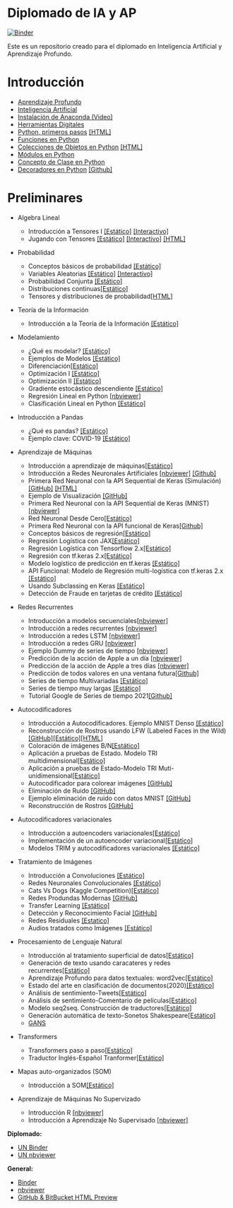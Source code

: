 # Diplomado de IA y AP

[![Binder](https://mybinder.org/badge_logo.svg)](https://mybinder.org/v2/gh/AprendizajeProfundo/Diplomado/master?urlpath=lab)

Este es un repositorio creado para el diplomado en Inteligencia Artificial y Aprendizaje Profundo.

# Introducción

- [Aprendizaje Profundo](https://nbviewer.jupyter.org/github/AprendizajeProfundo/Diplomado/blob/master/Temas/Módulo%200-%20Sesión%20inaugural/Cuadernos/SesionInaguralAP.ipynb)
- [Inteligencia Artificial](https://htmlpreview.github.io/?https://github.com/AprendizajeProfundo/Diplomado/blob/master/Temas/Módulo%200-%20Sesión%20inaugural/HTML/SesionInauguralIA.html)
- [Instalación de Anaconda (Video)](https://www.youtube.com/watch?v=yKG-bzLZxyI&t)
- [Herramientas Digitales](https://nbviewer.jupyter.org/github/AprendizajeProfundo/Diplomado/blob/master/Temas/Módulo%202-%20Introducción%20a%20la%20programación/2.%20Desarrollo%20en%20la%20nube/Cuadernos/Herramientas_Digitales.ipynb#Contenido)
- [Python, primeros pasos](https://nbviewer.jupyter.org/github/AprendizajeProfundo/Diplomado/blob/master/Temas/Módulo%202-%20Introducción%20a%20la%20programación/3.%20Programación%20en%20Python/Cuadernos/Intro_Python.ipynb)
[[HTML]](https://htmlpreview.github.io/?https://github.com/AprendizajeProfundo/Diplomado/blob/master/Temas/M%C3%B3dulo%202-%20Introducci%C3%B3n%20a%20la%20programaci%C3%B3n/3.%20Programaci%C3%B3n%20en%20Python/HTML/Intro_Python.html)
- [Funciones en Python](https://nbviewer.jupyter.org/github/AprendizajeProfundo/Diplomado/blob/master/Temas/M%C3%B3dulo%202-%20Introducci%C3%B3n%20a%20la%20programaci%C3%B3n/3.%20Programaci%C3%B3n%20en%20Python/Cuadernos/Funciones.ipynb)
- [Colecciones de Objetos en Python](https://nbviewer.jupyter.org/github/AprendizajeProfundo/Diplomado/blob/master/Temas/M%C3%B3dulo%202-%20Introducci%C3%B3n%20a%20la%20programaci%C3%B3n/3.%20Programaci%C3%B3n%20en%20Python/Cuadernos/Colecciones.ipynb)
[[HTML]](https://htmlpreview.github.io/?https://github.com/AprendizajeProfundo/Diplomado/blob/master/Temas/M%C3%B3dulo%202-%20Introducci%C3%B3n%20a%20la%20programaci%C3%B3n/3.%20Programaci%C3%B3n%20en%20Python/Cuadernos/Colecciones.html)
- [Módulos en Python](https://nbviewer.jupyter.org/github/AprendizajeProfundo/Diplomado/blob/master/Temas/M%C3%B3dulo%202-%20Introducci%C3%B3n%20a%20la%20programaci%C3%B3n/3.%20Programaci%C3%B3n%20en%20Python/Cuadernos/Paquetes.ipynb)
- [Concepto de Clase en Python](https://nbviewer.jupyter.org/github/AprendizajeProfundo/Diplomado/blob/master/Temas/Módulo%202-%20Introducción%20a%20la%20programación/3.%20Programación%20en%20Python/Cuadernos/Intro_Clases_Python.ipynb)
- [Decoradores en Python](https://nbviewer.jupyter.org/github/AprendizajeProfundo/Diplomado/blob/master/Temas/M%C3%B3dulo%202-%20Introducci%C3%B3n%20a%20la%20programaci%C3%B3n/3.%20Programaci%C3%B3n%20en%20Python/Cuadernos/Decorators.ipynb)
[[Github]](https://github.com/AprendizajeProfundo/Diplomado/blob/master/Temas/M%C3%B3dulo%202-%20Introducci%C3%B3n%20a%20la%20programaci%C3%B3n/3.%20Programaci%C3%B3n%20en%20Python/Cuadernos/Decorators.ipynb)

# Preliminares

- Algebra Lineal
  - Introducción a Tensores I [[Estático]](https://nbviewer.jupyter.org/github/AprendizajeProfundo/Diplomado/blob/master/Temas/Módulo%201-%20Matemáticas%20y%20Estadística/1.%20Matemáticas/Cuadernos/Intro_Tensores_I.ipynb)
  [[Interactivo]](https://mybinder.org/v2/gh/AprendizajeProfundo/Diplomado/a188d45232dda49cdcd8e187a6b70de06a280cee?urlpath=lab%2Ftree%2FTemas%2FFundamentos%2FCuadernos%2Ften_Intro_Tensores.ipynb)
  - Jugando con Tensores [[Estático]](https://nbviewer.jupyter.org/github/AprendizajeProfundo/Diplomado/blob/master/Temas/M%C3%B3dulo%201-%20Matem%C3%A1ticas%20y%20Estad%C3%ADstica/1.%20Matem%C3%A1ticas/Cuadernos/Intro_Tensores_II.ipynb)
  [[Interactivo]](https://mybinder.org/v2/gh/AprendizajeProfundo/Diplomado/a188d45232dda49cdcd8e187a6b70de06a280cee?urlpath=lab%2Ftree%2FTemas%2FFundamentos%2FCuadernos%2Ften_Jugando_Tensores_II.ipynb) [[HTML]](https://htmlpreview.github.io/?https://github.com/AprendizajeProfundo/Diplomado/blob/master/Temas/M%C3%B3dulo%201-%20Matem%C3%A1ticas%20y%20Estad%C3%ADstica/1.%20Matem%C3%A1ticas/Cuadernos/Intro_Tensores_II.html)
  
- Probabilidad
  - Conceptos básicos de probabilidad [[Estático]](https://nbviewer.jupyter.org/github/AprendizajeProfundo/Diplomado/blob/master/Temas/Módulo%201-%20Matemáticas%20y%20Estadística/2.%20Estadísica%2C%20Teoría%20de%20la%20Decisión%20y%20Teoría%20de%20la%20información/Cuadernos/Prob_Conceptos_Basicos.ipynb)
  - Variables Aleatorias [[Estático]](https://nbviewer.jupyter.org/github/AprendizajeProfundo/Diplomado/blob/master/Temas/M%C3%B3dulo%201-%20Matem%C3%A1ticas%20y%20Estad%C3%ADstica/2.%20Estad%C3%ADsica%2C%20Teor%C3%ADa%20de%20la%20Decisi%C3%B3n%20y%20Teor%C3%ADa%20de%20la%20informaci%C3%B3n/Cuadernos/Prob_Variables_Aleatorias.ipynb)
  [[Interactivo]](https://mybinder.org/v2/gh/AprendizajeProfundo/Diplomado/a188d45232dda49cdcd8e187a6b70de06a280cee?urlpath=lab%2Ftree%2FTemas%2FFundamentos%2FCuadernos%2FProb_Variables_Aleatorias.ipynb)
  - Probabilidad Conjunta [[Estático]](https://nbviewer.jupyter.org/github/AprendizajeProfundo/Diplomado/blob/master/Temas/Módulo%201-%20Matemáticas%20y%20Estadística/2.%20Estadísica%2C%20Teoría%20de%20la%20Decisión%20y%20Teoría%20de%20la%20información/Cuadernos/Prob_Var_Prob_conjunta.ipynb)
  - Distribuciones continuas[[Estático]](https://nbviewer.jupyter.org/github/AprendizajeProfundo/Diplomado/blob/master/Temas/M%C3%B3dulo%201-%20Matem%C3%A1ticas%20y%20Estad%C3%ADstica/2.%20Estad%C3%ADsica%2C%20Teor%C3%ADa%20de%20la%20Decisi%C3%B3n%20y%20Teor%C3%ADa%20de%20la%20informaci%C3%B3n/Cuadernos/Prob_Distribuciones_continuas.ipynb)
  - Tensores y distribuciones de probabilidad[[HTML]](https://htmlpreview.github.io/?https://github.com/AprendizajeProfundo/Diplomado/blob/master/Temas/M%C3%B3dulo%201-%20Matem%C3%A1ticas%20y%20Estad%C3%ADstica/2.%20Estad%C3%ADsica%2C%20Teor%C3%ADa%20de%20la%20Decisi%C3%B3n%20y%20Teor%C3%ADa%20de%20la%20informaci%C3%B3n/Cuadernos/Tensor_Distribucion_Prob.html)

- Teoría de la Información
  - Introducción a la Teoría de la Información [[Estático]](https://nbviewer.jupyter.org/github/AprendizajeProfundo/Diplomado/blob/master/Temas/M%C3%B3dulo%201-%20Matem%C3%A1ticas%20y%20Estad%C3%ADstica/2.%20Estad%C3%ADsica%2C%20Teor%C3%ADa%20de%20la%20Decisi%C3%B3n%20y%20Teor%C3%ADa%20de%20la%20informaci%C3%B3n/Cuadernos/ti_Teoria_Informacion.ipynb)  

 - Modelamiento
   - ¿Qué es modelar? [[Estático]](https://nbviewer.jupyter.org/github/AprendizajeProfundo/Diplomado/blob/master/Temas/M%C3%B3dulo%201-%20Matem%C3%A1ticas%20y%20Estad%C3%ADstica/1.%20Matem%C3%A1ticas/Cuadernos/mod_Modelamiento.ipynb)
   - Ejemplos de Modelos [[Estático]](https://nbviewer.jupyter.org/github/AprendizajeProfundo/Diplomado/blob/master/Temas/M%C3%B3dulo%201-%20Matem%C3%A1ticas%20y%20Estad%C3%ADstica/1.%20Matem%C3%A1ticas/Cuadernos/mod_Ejemplo_Modelamiento.ipynb)
   - Diferenciación[[Estático]](https://nbviewer.jupyter.org/github/AprendizajeProfundo/Diplomado/blob/master/Temas/Módulo%201-%20Matemáticas%20y%20Estadística/1.%20Matemáticas/Cuadernos/cal_derivadas.ipynb)
   - Optimización I [[Estático]](https://nbviewer.jupyter.org/github/AprendizajeProfundo/Diplomado/blob/master/Temas/Módulo%201-%20Matemáticas%20y%20Estadística/1.%20Matemáticas/Cuadernos/Optimization_1.ipynb)
   - Optimización II [[Estático]](https://nbviewer.jupyter.org/github/AprendizajeProfundo/Diplomado/blob/master/Temas/Módulo%201-%20Matemáticas%20y%20Estadística/1.%20Matemáticas/Cuadernos/Optimization_2.ipynb)
   - Gradiente estocástico descendiente [[Estático]](https://nbviewer.jupyter.org/github/AprendizajeProfundo/Diplomado/blob/master/Temas/Módulo%203-%20Introducción%20al%20aprendizaje%20de%20máquinas/1.%20Introducción%20a%20IA/Cuadernos/am-sdg.ipynb)
   - Regresión Lineal en Python [[nbviewer]](https://nbviewer.jupyter.org/github/AprendizajeProfundo/Diplomado/blob/master/Temas/M%C3%B3dulo%201-%20Matem%C3%A1ticas%20y%20Estad%C3%ADstica/2.%20Estad%C3%ADsica%2C%20Teor%C3%ADa%20de%20la%20Decisi%C3%B3n%20y%20Teor%C3%ADa%20de%20la%20informaci%C3%B3n/Cuadernos/Regresi%C3%B3n-Lineal-Pyton.ipynb)
   - Clasificación Lineal en Python [[Estático]](https://nbviewer.jupyter.org/github/AprendizajeProfundo/Diplomado/blob/master/Temas/M%C3%B3dulo%203-%20Introducci%C3%B3n%20al%20aprendizaje%20de%20m%C3%A1quinas/1.%20Introducci%C3%B3n%20a%20IA/Cuadernos/Clasificacion_Lineal.ipynb)
 - Introducción a Pandas
   - ¿Qué es pandas? [[Estático]](https://nbviewer.jupyter.org/github/AprendizajeProfundo/Diplomado/blob/master/Temas/M%C3%B3dulo%202-%20Introducci%C3%B3n%20a%20la%20programaci%C3%B3n/3.%20Programaci%C3%B3n%20en%20Python/Cuadernos/pandas_Intro.ipynb)
   - Ejemplo clave: COVID-19 [[Estático]](https://github.com/AprendizajeProfundo/Diplomado/blob/master/Temas/Módulo%202-%20Introducción%20a%20la%20programación/3.%20Programación%20en%20Python/Cuadernos/pandas_COVID_Limpie_Base_Nacional.ipynb)
   
- Aprendizaje de Máquinas
   - Introducción a aprendizaje de máquinas[[Estático]](https://nbviewer.jupyter.org/github/AprendizajeProfundo/Diplomado/blob/master/Temas/Módulo%203-%20Introducción%20al%20aprendizaje%20de%20máquinas/1.%20Introducción%20a%20IA/Cuadernos/am_intro_aprendizaje_maquinas.ipynb)
   - Introducción a Redes Neuronales Artificiales [[nbviewer]](https://nbviewer.jupyter.org/github/AprendizajeProfundo/Diplomado/blob/master/Temas/Módulo%204-%20Introducción%20a%20las%20redes%20neuronales/Cuadernos/am_Intro_RNA.ipynb) [[Github]](https://github.com/AprendizajeProfundo/Diplomado/blob/master/Temas/M%C3%B3dulo%204-%20Introducci%C3%B3n%20a%20las%20redes%20neuronales/Cuadernos/am_Intro_RNA.ipynb)
   - Primera Red Neuronal con la API Sequential de Keras (Simulación) [[GitHub]](https://github.com/AprendizajeProfundo/Diplomado/blob/master/Temas/M%C3%B3dulo%204-%20Introducci%C3%B3n%20a%20las%20redes%20neuronales/Cuadernos/Hello_World_ML.ipynb) [[HTML]](https://htmlpreview.github.io/?https://github.com/AprendizajeProfundo/Diplomado/blob/master/Temas/M%C3%B3dulo%204-%20Introducci%C3%B3n%20a%20las%20redes%20neuronales/Cuadernos/Hello_World_ML.html)
   - Ejemplo de Visualización [[GitHub]](https://github.com/AprendizajeProfundo/Diplomado/blob/master/Temas/M%C3%B3dulo%204-%20Introducci%C3%B3n%20a%20las%20redes%20neuronales/Cuadernos/NN_Animation.ipynb)
   - Primera Red Neuronal con la API Sequential de Keras (MNIST)[[nbviewer]](https://nbviewer.jupyter.org/github/AprendizajeProfundo/Diplomado/blob/master/Temas/M%C3%B3dulo%204-%20Introducci%C3%B3n%20a%20las%20redes%20neuronales/Cuadernos/Intro_Keras_Sequential.ipynb)
   - Red Neuronal Desde Cero[[Estático]](https://github.com/AprendizajeProfundo/Diplomado/blob/master/Temas/Módulo%204-%20Introducción%20a%20las%20redes%20neuronales/Cuadernos/am_Red_De_Cero.ipynb)
  - Primera Red Neuronal con la API funcional de Keras[[Github]](https://github.com/AprendizajeProfundo/Diplomado/blob/master/Temas/M%C3%B3dulo%204-%20Introducci%C3%B3n%20a%20las%20redes%20neuronales/Cuadernos/Intro_Keras_Functional.ipynb)
  - Conceptos básicos de regresión[[Estático]](https://nbviewer.jupyter.org/github/AprendizajeProfundo/Diplomado/blob/master/Temas/Módulo%201-%20Matemáticas%20y%20Estadística/2.%20Estadísica%2C%20Teoría%20de%20la%20Decisión%20y%20Teoría%20de%20la%20información/Cuadernos/am_intro_regresion.ipynb)
  - Regresión Logística con JAX[[Estático]](https://nbviewer.jupyter.org/github/AprendizajeProfundo/Diplomado/blob/master/Temas/Módulo%203-%20Introducción%20al%20aprendizaje%20de%20máquinas/1.%20Introducción%20a%20IA/Cuadernos/am_Regresion_logistica_JAX.ipynb)
  - Regresión Logística con Tensorflow 2.x[[Estático]](https://nbviewer.jupyter.org/github/AprendizajeProfundo/Diplomado/blob/master/Temas/Módulo%203-%20Introducción%20al%20aprendizaje%20de%20máquinas/1.%20Introducción%20a%20IA/Cuadernos/am_Regresion_Logistica_Tensorflow.ipynb)
  - Regresión con tf.keras 2.x[[Estático]](https://nbviewer.jupyter.org/github/AprendizajeProfundo/Diplomado/blob/master/Temas/Módulo%203-%20Introducción%20al%20aprendizaje%20de%20máquinas/1.%20Introducción%20a%20IA/Cuadernos/am_regresion_Keras.ipynb)
  - Modelo logístico de predicción en tf.keras [[Estático]](https://nbviewer.jupyter.org/github/AprendizajeProfundo/Diplomado/blob/master/Temas/Módulo%203-%20Introducción%20al%20aprendizaje%20de%20máquinas/1.%20Introducción%20a%20IA/Cuadernos/am-logistico-keras-cancer.ipynb)
  - API Funcional: Modelo de Regresión multi-logística con tf.keras 2.x [[Estático]](https://nbviewer.jupyter.org/github/AprendizajeProfundo/Diplomado/blob/master/Temas/Módulo%203-%20Introducción%20al%20aprendizaje%20de%20máquinas/1.%20Introducción%20a%20IA/Cuadernos/am-softmax-keras-iris.ipynb)
  - Usando Subclassing en Keras [[Estático]](https://nbviewer.jupyter.org/github/AprendizajeProfundo/Diplomado/blob/master/Temas/Módulo%203-%20Introducción%20al%20aprendizaje%20de%20máquinas/1.%20Introducción%20a%20IA/Cuadernos/am-subclassing-iris.ipynb)
  - Detección de Fraude en tarjetas de crédito [[Estático]](https://nbviewer.jupyter.org/github/AprendizajeProfundo/Diplomado/blob/master/Temas/Módulo%203-%20Introducción%20al%20aprendizaje%20de%20máquinas/1.%20Introducción%20a%20IA/Cuadernos/am-fraudes_datos_desbalanceados.ipynb)

- Redes Recurrentes
  - Introducción a modelos secuenciales[[nbviewer]](https://nbviewer.jupyter.org/github/AprendizajeProfundo/Diplomado/blob/master/Temas/M%C3%B3dulo%205-%20Redes%20recurrentes/Cuadernos/rnr_Modelos_secuenciales.ipynb)
  - Introducción a redes recurrentes [[nbviewer]](https://nbviewer.jupyter.org/github/AprendizajeProfundo/Diplomado/blob/master/Temas/M%C3%B3dulo%205-%20Redes%20recurrentes/Cuadernos/rnn_Intro_Redes_Recurrentes.ipynb)
  - Introducción a redes LSTM [[nbviewer]](https://nbviewer.jupyter.org/github/AprendizajeProfundo/Diplomado/blob/master/Temas/M%C3%B3dulo%205-%20Redes%20recurrentes/Cuadernos/rnr_LSTM_Intro.ipynb)
  - Introducción a redes GRU [[nbviewer]](https://nbviewer.jupyter.org/github/AprendizajeProfundo/Diplomado/blob/master/Temas/M%C3%B3dulo%205-%20Redes%20recurrentes/Cuadernos/rnr_GRU_Intro.ipynb)
  - Ejemplo Dummy de series de tiempo [[nbviewer]](https://nbviewer.jupyter.org/github/AprendizajeProfundo/Diplomado/blob/master/Temas/M%C3%B3dulo%205-%20Redes%20recurrentes/Cuadernos/rnr_Times_series_Intro-lstm.ipynb)
  - Predicción de la acción de Apple a un día [[nbviewer]](https://nbviewer.jupyter.org/github/AprendizajeProfundo/Diplomado/blob/master/Temas/M%C3%B3dulo%205-%20Redes%20recurrentes/Cuadernos/rnr_accion_Apple_Prediccion_un_dia-dropout.ipynb)
  - Predicción de la acción de Apple a tres días [[nbviewer]](https://nbviewer.jupyter.org/github/AprendizajeProfundo/Diplomado/blob/master/Temas/M%C3%B3dulo%205-%20Redes%20recurrentes/Cuadernos/rnr_accion_Apple_Prediccion_tres_dias-dropout-.ipynb)
  - Predicción de todos valores en una ventana futura[[Github]](https://github.com/AprendizajeProfundo/Diplomado/blob/master/Temas/M%C3%B3dulo%205-%20Redes%20recurrentes/Cuadernos/rnr_accion_Apple_Prediccion_tres_dias-multiple-.ipynb)
  - Series de tiempo  Multivariadas [[Estático]](https://nbviewer.jupyter.org/github/AprendizajeProfundo/Diplomado/blob/master/Temas/Módulo%205-%20Redes%20recurrentes/Cuadernos/rnrTimes_series_Multivariate.ipynb)
  - Series de tiempo  muy largas [[Estático]](https://nbviewer.jupyter.org/github/AprendizajeProfundo/Diplomado/blob/master/Temas/Módulo%205-%20Redes%20recurrentes/Cuadernos/rnr_Long_Time_series.ipynb)
  - Tutorial Google de Series de tiempo 2021[[Github]](https://github.com/AprendizajeProfundo/Diplomado/blob/master/Temas/M%C3%B3dulo%205-%20Redes%20recurrentes/Cuadernos/rnr_google_time_series.ipynb)

- Autocodificadores
  - Introducción a Autocodificadores. Ejemplo MNIST Denso [[Estático]](https://nbviewer.jupyter.org/github/AprendizajeProfundo/Diplomado/blob/master/Temas/Módulo%206-%20Autocodificadores/1.%20Autocodificadores%20generales/Cuadernos/ae_Example_Dense_mnist.ipynb)
  - Reconstrucción de Rostros usando LFW (Labeled Faces in the Wild) [[GitHub]](https://github.com/AprendizajeProfundo/Diplomado/blob/master/Temas/M%C3%B3dulo%206-%20Autocodificadores/1.%20Autocodificadores%20generales/Cuadernos/ae_Example_Dense_Face_Recover.ipynb)[[Estático]](https://nbviewer.jupyter.org/github/AprendizajeProfundo/Diplomado/blob/master/Temas/M%C3%B3dulo%206-%20Autocodificadores/1.%20Autocodificadores%20generales/Cuadernos/ae_Example_Dense_Face_Recover.ipynb)[[HTML]](https://htmlpreview.github.io/?https://github.com/AprendizajeProfundo/Diplomado/blob/master/Temas/M%C3%B3dulo%206-%20Autocodificadores/1.%20Autocodificadores%20generales/Cuadernos/ae_Example_Dense_Face_Recover.html)
  - Coloración de imágenes B/N[[Estático]](https://nbviewer.jupyter.org/github/AprendizajeProfundo/Diplomado/blob/master/Temas/Módulo%206-%20Autocodificadores/1.%20Autocodificadores%20generales/Cuadernos/ae_Autoencoder_Colorizing.ipynb)
  - Aplicación a pruebas de Estado. Modelo TRI multidimensional[[Estático]](https://nbviewer.jupyter.org/github/AprendizajeProfundo/Diplomado/blob/master/Temas/Módulo%206-%20Autocodificadores/1.%20Autocodificadores%20generales/Cuadernos/ae_Autoencoder_Exam.ipynb)  
  - Aplicación a pruebas de Estado-Modelo TRI Muti-unidimensional[[Estático]](https://nbviewer.jupyter.org/github/AprendizajeProfundo/Diplomado/blob/master/Temas/Módulo%206-%20Autocodificadores/1.%20Autocodificadores%20generales/Cuadernos/ae_Autoencoder_Exam-multi_uni.ipynb)
  - Autocodificador para colorear imágenes [[GitHub]](https://github.com/AprendizajeProfundo/Diplomado/blob/master/Temas/Módulo%206-%20Autocodificadores/1.%20Autocodificadores%20generales/Cuadernos/ae_Autoencoder_Colorizing.ipynb)
  - Eliminación de Ruido [[GitHub]](https://github.com/AprendizajeProfundo/Diplomado/blob/master/Temas/Módulo%206-%20Autocodificadores/1.%20Autocodificadores%20generales/Cuadernos/Noise_Elimination_Conv.ipynb)
  - Ejemplo eliminación de ruido con datos MNIST [[GitHub]](https://github.com/AprendizajeProfundo/Diplomado/blob/master/Temas/Módulo%206-%20Autocodificadores/1.%20Autocodificadores%20generales/Cuadernos/ae_Eliminacion_ruido_MNIST.ipynb)
  - Reconstrucción de Rostros [[GitHub]](https://github.com/AprendizajeProfundo/Diplomado/blob/master/Temas/Módulo%206-%20Autocodificadores/1.%20Autocodificadores%20generales/Cuadernos/ae_Example_Dense_Face_Recover.ipynb)


- Autocodificadores variacionales
  - Introducción a autoencoders variacionales[[Estático]](https://nbviewer.jupyter.org/github/AprendizajeProfundo/Diplomado/blob/master/Temas/Módulo%206-%20Autocodificadores/2.%20Autocodificadores%20variacionales/Cuadernos/VAE_Introduction.ipynb)
  - Implementación  de un autoencoder variacional[[Estático]](https://nbviewer.jupyter.org/github/AprendizajeProfundo/Diplomado/blob/master/Temas/Módulo%206-%20Autocodificadores/2.%20Autocodificadores%20variacionales/Cuadernos/VAE_Example_Dense_mnist.ipynb) 
  - Modelos TRIM y autocodificadores variacionales [[Estático]](https://nbviewer.jupyter.org/github/AprendizajeProfundo/Diplomado/blob/master/Temas/Módulo%206-%20Autocodificadores/2.%20Autocodificadores%20variacionales/Cuadernos/VAI_Introduction-TRI.ipynb)
  
- Tratamiento de Imágenes
  - Introducción a Convoluciones [[Estático]](https://nbviewer.jupyter.org/github/AprendizajeProfundo/Diplomado/blob/master/Temas/Módulo%207-%20Aprendizaje%20Profundo%20I/3.%20Tratamiendo%20de%20imágenes/Cuadernos/ti_convoluciones.ipynb)
  - Redes Neuronales Convolucionales [[Estático]](https://nbviewer.jupyter.org/github/AprendizajeProfundo/Diplomado/blob/master/Temas/Módulo%207-%20Aprendizaje%20Profundo%20I/3.%20Tratamiendo%20de%20imágenes/Cuadernos/ti_cnn.ipynb)
  - Cats Vs Dogs (Kaggle Competition)[[Estático]](https://nbviewer.jupyter.org/github/AprendizajeProfundo/Diplomado/blob/master/Temas/M%C3%B3dulo%207-%20Aprendizaje%20Profundo%20I/3.%20Tratamiendo%20de%20im%C3%A1genes/Cuadernos/ti_Cat_Dog_Kaggle.ipynb)
  - Redes Produndas Modernas [[GitHub]](https://github.com/AprendizajeProfundo/Diplomado/blob/master/Temas/M%C3%B3dulo%207-%20Aprendizaje%20Profundo%20I/2.%20Redes%20profundas/tl_redes_modernas.ipynb)
  - Transfer Learning [[Estático]](https://github.com/AprendizajeProfundo/Diplomado/blob/master/Temas/M%C3%B3dulo%207-%20Aprendizaje%20Profundo%20I/2.%20Redes%20profundas/tl_transfer_learning.ipynb)
  - Detección y Reconocimiento Facial [[GitHub]](https://github.com/AprendizajeProfundo/Diplomado/blob/master/Temas/M%C3%B3dulo%207-%20Aprendizaje%20Profundo%20I/2.%20Redes%20profundas/tl_deteccion_reconocimiento_facial.ipynb)
  - Redes Residuales [[Estatico]](https://nbviewer.jupyter.org/github/AprendizajeProfundo/Ciencia-de-Datos/blob/f871b4cc0b925431fd772026561ab6550652a3f5/Cuadernos/ResNet.ipynb)
  - Audios tratados como Imágenes [[Estático]](https://nbviewer.jupyter.org/github/AprendizajeProfundo/Diplomado/blob/master/Temas/Módulo%207-%20Aprendizaje%20Profundo%20I/3.%20Tratamiendo%20de%20imágenes/Cuadernos/ti_Audio.ipynb)

- Procesamiento de Lenguaje Natural
  - Introducción al tratamiento superficial de datos[[Estático]](https://nbviewer.jupyter.org/github/AprendizajeProfundo/Diplomado/blob/master/Temas/Módulo%208-%20Aprendizaje%20Profundo%20II/1.%20Procesamiento%20de%20Lenguaje%20natural/Cuadernos/nlp_Introduccion.ipynb)
  - Generación de texto usando caracateres y redes recurrentes[[Estático]](https://nbviewer.jupyter.org/github/AprendizajeProfundo/Diplomado/blob/master/Temas/Módulo%208-%20Aprendizaje%20Profundo%20II/1.%20Procesamiento%20de%20Lenguaje%20natural/Cuadernos/nlp_Char_generator_RNN.ipynb)
  - Aprendizaje Profundo para datos textuales: word2vec[[Estático]](https://nbviewer.jupyter.org/github/AprendizajeProfundo/Diplomado/blob/master/Temas/Módulo%208-%20Aprendizaje%20Profundo%20II/1.%20Procesamiento%20de%20Lenguaje%20natural/Cuadernos/nlp_word2vec.ipynb)
  - Estado del arte en clasificación de documentos(2020)[[Estático]](https://nbviewer.jupyter.org/github/AprendizajeProfundo/Diplomado/blob/master/Temas/Módulo%208-%20Aprendizaje%20Profundo%20II/1.%20Procesamiento%20de%20Lenguaje%20natural/Cuadernos/nlp_Clustering_docs.ipynb)
  - Análisis de sentimiento-Tweets[[Estático]](https://nbviewer.jupyter.org/github/AprendizajeProfundo/Diplomado/blob/master/Temas/Módulo%208-%20Aprendizaje%20Profundo%20II/1.%20Procesamiento%20de%20Lenguaje%20natural/Cuadernos/nlp_Sentiment%20Analysis.ipynb)
  - Análisis de sentimiento-Comentario de películas[[Estático]](https://nbviewer.jupyter.org/github/AprendizajeProfundo/Diplomado/blob/master/Temas/Módulo%208-%20Aprendizaje%20Profundo%20II/1.%20Procesamiento%20de%20Lenguaje%20natural/Cuadernos/nlp_IBDM_Reviews.ipynb)
  - Modelo seq2seq. Construcción de traductores[[Estático]](https://nbviewer.jupyter.org/github/AprendizajeProfundo/Diplomado/blob/master/Temas/Módulo%208-%20Aprendizaje%20Profundo%20II/1.%20Procesamiento%20de%20Lenguaje%20natural/Cuadernos/nlp_seq2seq_traductor.ipynb)
  - Generación automática de texto-Sonetos Shakespeare[[Estático]](https://nbviewer.jupyter.org/github/AprendizajeProfundo/Diplomado/blob/master/Temas/Módulo%208-%20Aprendizaje%20Profundo%20II/1.%20Procesamiento%20de%20Lenguaje%20natural/Cuadernos/nlp_Shakespeare.ipynb)
  - [GANS](https://nbviewer.jupyter.org/github/AprendizajeProfundo/Ciencia-de-Datos/blob/f871b4cc0b925431fd772026561ab6550652a3f5/Cuadernos/GAN.ipynb)
- Transformers
  - Transformers paso a paso[[Estático]](https://nbviewer.jupyter.org/github/AprendizajeProfundo/Diplomado/blob/master/Temas/Módulo%208-%20Aprendizaje%20Profundo%20II/2.%20Transformers/Cuadernos/trTransformers_paso_a_paso.ipynb)
  - Traductor Inglés-Español Tranformer[[Estático]](https://nbviewer.jupyter.org/github/AprendizajeProfundo/Diplomado/blob/master/Temas/Módulo%208-%20Aprendizaje%20Profundo%20II/2.%20Transformers/Cuadernos/tr_machine-translation-transformers.ipynb)

- Mapas auto-organizados (SOM)
  - Introducción a SOM[[Estático]](https://nbviewer.jupyter.org/github/AprendizajeProfundo/Diplomado/blob/master/Temas/Módulo%2011-%20Mapas%20Auto%20Organizados/Cuadernos/som_Introduccion.ipynb)

- Aprendizaje de Máquinas No Supervizado
   - Introducción R [[nbviewer]](https://nbviewer.jupyter.org/github/AprendizajeProfundo/Diplomado/blob/master/Temas/M%C3%B3dulo%2014-%20Aprendizaje%20no%20Supervisado/Cuadernos/BreveIntroduccion2R.ipynb
)
   - Introducción a Aprendizaje No Supervisado [[nbviewer]](https://nbviewer.jupyter.org/github/AprendizajeProfundo/Diplomado/blob/master/Temas/M%C3%B3dulo%2014-%20Aprendizaje%20no%20Supervisado/Cuadernos/AprendizajeNoSupervisado.ipynb)


**Diplomado:**

* [UN Binder](https://mybinder.org/v2/gh/AprendizajeProfundo/Diplomado/master)
* [UN nbviewer](https://nbviewer.jupyter.org/github/AprendizajeProfundo/Diplomado/tree/master/)

**General:**

* [Binder](https://mybinder.org/)
* [nbviewer](https://nbviewer.jupyter.org/)
* [GitHub & BitBucket HTML Preview](https://htmlpreview.github.io/)
